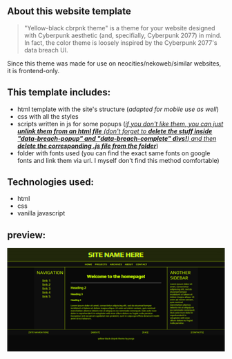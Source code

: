 ## About this website template

> "Yellow-black cbrpnk theme" is a theme for your website designed with Cyberpunk aesthetic (and, specifially, Cyberpunk 2077) in mind.
In fact, the color theme is loosely inspired by the Cyberpunk 2077's data breach UI.

Since this theme was made for use on neocities/nekoweb/similar websites, it is frontend-only.

## This template includes:
- html template with the site's structure (<i>adapted for mobile use as well</i>)
- css with all the styles
- scripts written in js for some popups (<u><i>if you don't like them, you can just <b>unlink them from an html file</b> (don't forget to <b>delete the stuff inside "data-breach-popup" and "data-breach-complete" divs!</b>) and then <b>delete the corresponding .js file from the folder</b></i></u>)
- folder with fonts used (you can find the exact same fonts on google fonts and link them via url. I myself don't find this method comfortable)

## Technologies used:
- html
- css
- vanilla javascript

## preview:
![preview](preview.jpg)